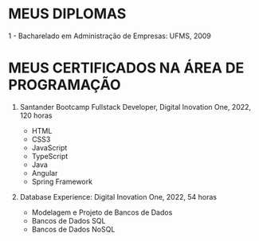 # MEUS DIPLOMAS
1 - Bacharelado em Administração de Empresas: UFMS, 2009

# MEUS CERTIFICADOS NA ÁREA DE PROGRAMAÇÃO
1. Santander Bootcamp Fullstack Developer, Digital Inovation One, 2022, 120 horas
   - HTML
   - CSS3
   - JavaScript
   - TypeScript
   - Java
   - Angular
   - Spring Framework

2. Database Experience: Digital Inovation One, 2022, 54 horas
    - Modelagem e Projeto de Bancos de Dados
    - Bancos de Dados SQL
    - Bancos de Dados NoSQL
